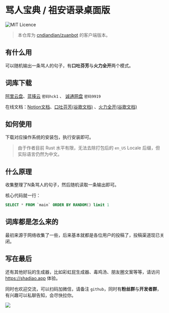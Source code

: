# 骂人宝典 / 祖安语录桌面版

![MIT Licence](https://img.shields.io/github/license/zihluwang/zuanbot)

> 本仓库为 [cndiandian/zuanbot](https://github.com/cndiandian/zuanbot) 的客户端版本。

## 有什么用

可以随机输出一条骂人的句子，有**口吐芬芳**与**火力全开**两个模式。

## 词库下载
[阿里云盘](https://www.aliyundrive.com/s/StTs9ojDAEF)、[蓝揍云](https://shadiao.lanzouw.com/b0116bgub) `密码hck1` 、 [诚通网盘](https://url08.ctfile.com/d/14688008-46477369-3732e0) `密码9919`

在线文档：[Notion文档](https://dians.notion.site/d865fac077f1430f9510d020f8713c8e)、[口吐芬芳(谷歌文档)](https://docs.google.com/document/d/1SskgYtDpYL6P_4qmX2A1ndBl8MY5NeDcBaYPxS-yxIo/edit?usp=sharing) 、[火力全开(谷歌文档)](https://docs.google.com/document/d/14YG9qaNDZk275av-Iss6B6YY-eDTdkS5w_my3f7349A/edit?usp=sharing)

## 如何使用

下载对应操作系统的安装包，执行安装即可。

> 由于作者目前 Rust 水平有限，无法去除打包后的 `en_US` Locale 后缀，但实际语言仍然为中文。

## 什么原理

收集整理了N条骂人的句子，然后随机读取一条输出即可。

核心代码就一行：
```sql
SELECT * FROM `main` ORDER BY RANDOM() limit 1
```

## 词库都是怎么来的
最初来源于网络收集了一些，后来基本就都是各位用户的投稿了，投稿渠道现已关闭。

## 写在最后
还有其他好玩的生成器，比如彩虹屁生成器、毒鸡汤、朋友圈文案等等，请访问 https://shadiao.app 体验。

同时也欢迎交流，可以扫码加微信，请备注 `github`，同时有**粉丝群**与**开发者群**，有兴趣可以私聊告知，会尽快拉你。

![](http://qiniu.xshwy.cn/ddd.jpg)